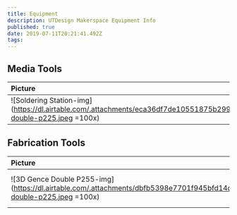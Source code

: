 ```yaml
---
title: Equipment
description: UTDesign Makerspace Equipment Info
published: true
date: 2019-07-11T20:21:41.492Z
tags: 
---
```

## Media Tools
| Picture | Title | Description |
| :------ | :---- | :---------- |
| ![Soldering Station-img](https://dl.airtable.com/.attachments/eca36df7de10551875b29971b8d2148f/acaac890/3dgence-double-p225.jpeg =100x)| Soldering Station | Test | 

## Fabrication Tools
| Picture | Title | Description |
| :------ | :---- | :---------- |
| ![3D Gence Double P255-img](https://dl.airtable.com/.attachments/dbfb5398e7701f945bfd14d81b49f950/af0aa0ae/3dgence-double-p225.jpeg =100x)| 3D Gence Double P255 | Bla Bla Bla | 

